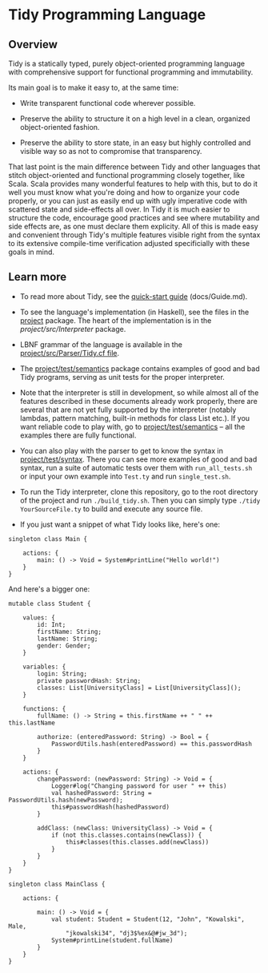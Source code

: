 # Tidy Programming Language

## Overview

Tidy is a statically typed, purely object-oriented programming language with comprehensive support for functional programming and immutability.

Its main goal is to make it easy to, at the same time:

- Write transparent functional code wherever possible.

- Preserve the ability to structure it on a high level in a clean, organized object-oriented fashion.

- Preserve the ability to store state, in an easy but highly controlled and visible way so as not to compromise that transparency.

That last point is the main difference between Tidy and other languages that stitch object-oriented and functional programming closely together, like Scala. Scala provides many wonderful features to help with this, but to do it well you must know what you're doing and how to organize your code properly, or you can just as easily end up with ugly imperative code with scattered state and side-effects all over. In Tidy it is much easier to structure the code, encourage good practices and see where mutability and side effects are, as one must declare them explicity. All of this is made easy and convenient through Tidy's multiple features visible right from the syntax to its extensive compile-time verification adjusted specificially with these goals in mind.


## Learn more

- To read more about Tidy, see the [quick-start guide](https://github.com/gerardd33/Tidy/blob/main/docs/Guide.md) (docs/Guide.md).

- To see the language's implementation (in Haskell), see the files in the [project](https://github.com/gerardd33/Tidy/tree/main/project) package. The heart of the implementation is in the *project/src/Interpreter* package.

- LBNF grammar of the language is available in the [project/src/Parser/Tidy.cf file](https://github.com/gerardd33/Tidy/blob/main/project/src/Parser/Tidy.cf).

- The [project/test/semantics](https://github.com/gerardd33/Tidy/tree/main/project/test/semantics) package contains examples of good and bad Tidy programs, serving as unit tests for the proper interpreter.

- Note that the interpreter is still in development, so while almost all of the features described in these documents already work properly, there are several that are not yet fully supported by the interpreter (notably lambdas, pattern matching, built-in methods for class List etc.). If you want reliable code to play with, go to [project/test/semantics](https://github.com/gerardd33/Tidy/tree/main/project/test/semantics) – all the examples there are fully functional.
 
- You can also play with the parser to get to know the syntax in [project/test/syntax](https://github.com/gerardd33/Tidy/tree/main/project/test/syntax). There you can see more examples of good and bad syntax, run a suite of automatic tests over them with ``run_all_tests.sh`` or input your own example into ``Test.ty`` and run ``single_test.sh``.

- To run the Tidy interpreter, clone this repository, go to the root directory of the project and run ``./build_tidy.sh``. Then you can simply type ``./tidy YourSourceFile.ty`` to build and execute any source file.

- If you just want a snippet of what Tidy looks like, here's one:

```
singleton class Main {

    actions: {
        main: () -> Void = System#printLine("Hello world!")
    }
}
```

And here's a bigger one:

```
mutable class Student {
    
    values: {
        id: Int;
        firstName: String;
        lastName: String;
        gender: Gender;
    }
    
    variables: {
        login: String;
        private passwordHash: String;
        classes: List[UniversityClass] = List[UniversityClass]();
    }
    
    functions: {
        fullName: () -> String = this.firstName ++ " " ++ this.lastName
        
        authorize: (enteredPassword: String) -> Bool = {
            PasswordUtils.hash(enteredPassword) == this.passwordHash
        }
    }
    
    actions: {
        changePassword: (newPassword: String) -> Void = {
            Logger#log("Changing password for user " ++ this)
            val hashedPassword: String = PasswordUtils.hash(newPassword);
            this#passwordHash(hashedPassword)
        }
    
        addClass: (newClass: UniversityClass) -> Void = {
            if (not this.classes.contains(newClass)) {
                this#classes(this.classes.add(newClass))
            }
        }
    }
}

singleton class MainClass {
    
    actions: {
        
        main: () -> Void = {
            val student: Student = Student(12, "John", "Kowalski", Male, 
                "jkowalski34", "dj3$%ex&@#jw_3d");
            System#printLine(student.fullName)
        }
    }
}
```
